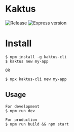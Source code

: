 # Kaktus
![Release](https://img.shields.io/github/v/release/Lelberto/kaktus?style=flat-square)
![Express version](https://img.shields.io/github/package-json/dependency-version/Lelberto/kaktus/express?style=flat-square)

# Install
```sh-session
$ npm install -g kaktus-cli
$ kaktus new my-app

OR

$ npx kaktus-cli new my-app
```
## Usage
```sh-session
For development
$ npm run dev

For production
$ npm run build && npm start
```
